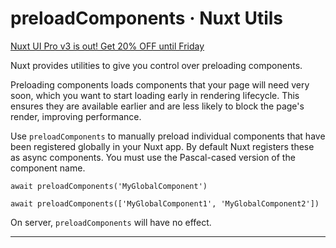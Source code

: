 # preloadComponents · Nuxt Utils
[Nuxt UI Pro v3 is out! Get 20% OFF until Friday](https://ui.nuxt.com/pro/pricing)

Nuxt provides utilities to give you control over preloading components.

Preloading components loads components that your page will need very soon, which you want to start loading early in rendering lifecycle. This ensures they are available earlier and are less likely to block the page's render, improving performance.

Use `preloadComponents` to manually preload individual components that have been registered globally in your Nuxt app. By default Nuxt registers these as async components. You must use the Pascal-cased version of the component name.

```
await preloadComponents('MyGlobalComponent')

await preloadComponents(['MyGlobalComponent1', 'MyGlobalComponent2'])

```


On server, `preloadComponents` will have no effect.

* * *